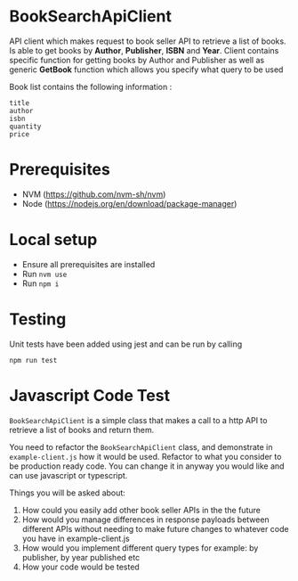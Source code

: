 # BookSearchApiClient

API client which makes request to book seller API to retrieve a list of books. Is able to get books by **Author**, **Publisher**, **ISBN** and **Year**. Client contains specific function for getting books by Author and Publisher as well as generic **GetBook** function which allows you specify what query to be used

Book list contains the following information :

```
title
author
isbn
quantity
price
```

# Prerequisites

- NVM (https://github.com/nvm-sh/nvm)
- Node (https://nodejs.org/en/download/package-manager)

# Local setup

- Ensure all prerequisites are installed
- Run `nvm use`
- Run `npm i`

# Testing

Unit tests have been added using jest and can be run by calling

`npm run test`

# Javascript Code Test

`BookSearchApiClient` is a simple class that makes a call to a http API to retrieve a list of books and return them.

You need to refactor the `BookSearchApiClient` class, and demonstrate in `example-client.js` how it would be used. Refactor to what you consider to be production ready code. You can change it in anyway you would like and can use javascript or typescript.

Things you will be asked about:

1. How could you easily add other book seller APIs in the the future
2. How would you manage differences in response payloads between different APIs without needing to make future changes to whatever code you have in example-client.js
3. How would you implement different query types for example: by publisher, by year published etc
4. How your code would be tested
